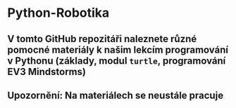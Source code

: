 # Python-Robotika

## V tomto GitHub repozitáři naleznete různé pomocné materiály k našim lekcím programování v Pythonu (základy, modul ```turtle```, programování EV3 Mindstorms)

## Upozornění: Na materiálech se neustále pracuje
